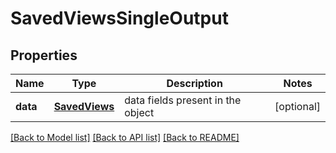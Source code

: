 # SavedViewsSingleOutput

## Properties
Name | Type | Description | Notes
------------ | ------------- | ------------- | -------------
**data** | [**SavedViews**](SavedViews.md) | data fields present in the object | [optional] 

[[Back to Model list]](../README.md#documentation-for-models) [[Back to API list]](../README.md#documentation-for-api-endpoints) [[Back to README]](../README.md)


